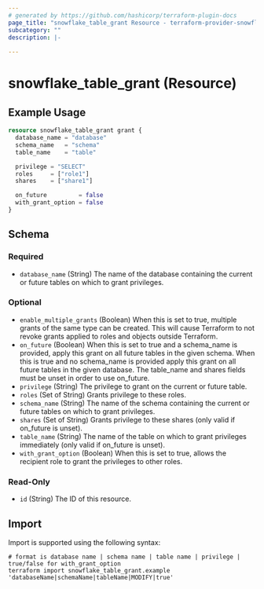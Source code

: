 ```yaml
---
# generated by https://github.com/hashicorp/terraform-plugin-docs
page_title: "snowflake_table_grant Resource - terraform-provider-snowflake"
subcategory: ""
description: |-
  
---
```


# snowflake_table_grant (Resource)



## Example Usage

```terraform
resource snowflake_table_grant grant {
  database_name = "database"
  schema_name   = "schema"
  table_name    = "table"

  privilege = "SELECT"
  roles     = ["role1"]
  shares    = ["share1"]

  on_future         = false
  with_grant_option = false
}
```

<!-- schema generated by tfplugindocs -->
## Schema

### Required

- `database_name` (String) The name of the database containing the current or future tables on which to grant privileges.

### Optional

- `enable_multiple_grants` (Boolean) When this is set to true, multiple grants of the same type can be created. This will cause Terraform to not revoke grants applied to roles and objects outside Terraform.
- `on_future` (Boolean) When this is set to true and a schema_name is provided, apply this grant on all future tables in the given schema. When this is true and no schema_name is provided apply this grant on all future tables in the given database. The table_name and shares fields must be unset in order to use on_future.
- `privilege` (String) The privilege to grant on the current or future table.
- `roles` (Set of String) Grants privilege to these roles.
- `schema_name` (String) The name of the schema containing the current or future tables on which to grant privileges.
- `shares` (Set of String) Grants privilege to these shares (only valid if on_future is unset).
- `table_name` (String) The name of the table on which to grant privileges immediately (only valid if on_future is unset).
- `with_grant_option` (Boolean) When this is set to true, allows the recipient role to grant the privileges to other roles.

### Read-Only

- `id` (String) The ID of this resource.

## Import

Import is supported using the following syntax:

```shell
# format is database name | schema name | table name | privilege | true/false for with_grant_option
terraform import snowflake_table_grant.example 'databaseName|schemaName|tableName|MODIFY|true'
```
